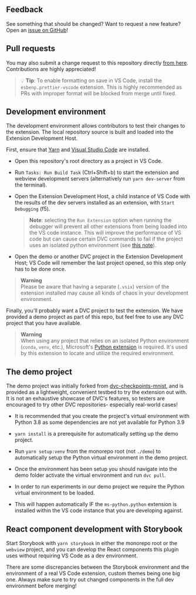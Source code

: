 ## Feedback

See something that should be changed? Want to request a new feature? Open an
[issue on GitHub](https://github.com/iterative/vscode-dvc/issues)!

## Pull requests

You may also submit a change request to this repository directly
[from here](https://github.com/iterative/vscode-dvc/pulls). Contributions are
highly appreciated!

> 💡 **Tip**: To enable formatting on save in VS Code, install the
> `esbenp.prettier-vscode` extension. This is highly recommended as PRs with
> improper format will be blocked from merge until fixed.

## Development environment

The development environment allows contributors to test their changes to the
extension. The local repository source is built and loaded into the Extension
Development Host.

First, ensure that [Yarn](https://yarnpkg.com/) and
[Visual Studio Code](https://code.visualstudio.com) are installed.

- Open this repository's root directory as a project in VS Code.

- Run `Tasks: Run Build Task` (Ctrl+Shift+b) to start the extension and webview
  development servers (alternatively run `yarn dev-server` from the terminal).

- Open the Extension Development Host, a child instance of VS Code with the
  results of the dev servers installed as an extension, with `Start Debugging`
  (f5).

  > **Note**: selecting the `Run Extension` option when running the debugger
  > will prevent all other extensions from being loaded into the VS code
  > instance. This will improve the performance of VS code but can cause certain
  > DVC commands to fail if the project uses an isolated python environment (see
  > [this note](#note)).

- Open the demo or another DVC project in the Extension Development Host; VS
  Code will remember the last project opened, so this step only has to be done
  once.

> **Warning**  
> Please be aware that having a separate (`.vsix`) version of the extension
> installed may cause all kinds of chaos in your development environment.

Finally, you'll probably want a DVC project to test the extension. We have
provided a demo project as part of this repo, but feel free to use any DVC
project that you have available.

<a id='note'></a>

> **Warning**  
> When using any project that relies on an isolated Python environment (`conda`,
> `venv`, etc.), Microsoft's
> [Python extension](https://github.com/Microsoft/vscode-python) is required.
> It's used by this extension to locate and utilize the required environment.

## The demo project

The demo project was initially forked from
[dvc-checkpoints-mnist](https://github.com/iterative/dvc-checkpoints-mnist/tree/make_checkpoint),
and is provided as a lightweight, convenient testbed to try the extension out
with. It is not an exhaustive showcase of DVC's features, so testers are
encouraged to try other DVC repositories- especially real-world cases!

- It is recommended that you create the project's virtual environment with
  Python 3.8 as some dependencies are not yet available for Python 3.9

- `yarn install` is a prerequisite for automatically setting up the demo
  project.

- Run `yarn setup:venv` from the monorepo root (not `./demo`) to automatically
  setup the Python virtual environment in the demo project.

- Once the environment has been setup you should navigate into the demo folder
  activate the virtual environment and run `dvc pull`.

- In order to run experiments in our demo project we require the Python virtual
  environment to be loaded.

- This will happen automatically IF the `ms-python.python` extension is
  installed within the VS code instance that you are developing against.

## React component development with Storybook

Start Storybook with `yarn storybook` in either the monorepo root or the
`webview` project, and you can develop the React components this plugin uses
without requiring VS Code as a dev environment.

There are some discrepancies between the Storybook environment and the
environment of a real VS Code extension, custom themes being one big one. Always
make sure to try out changed components in the full dev environment before
merging!
